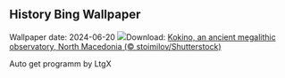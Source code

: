 ## History Bing Wallpaper
Wallpaper date: 2024-06-20
![](https://www.bing.com/th?id=OHR.KokinoMacedonia_EN-GB4480367698_UHD.jpg&w=1000)Download: [Kokino, an ancient megalithic observatory, North Macedonia (© stoimilov/Shutterstock)](https://www.bing.com/th?id=OHR.KokinoMacedonia_EN-GB4480367698_UHD.jpg)

Auto get programm by LtgX
